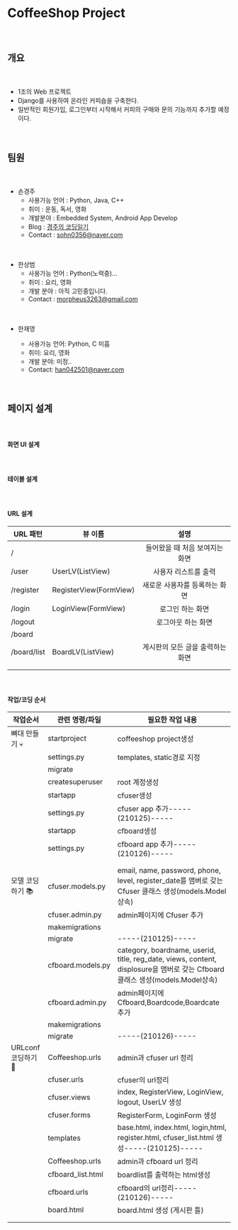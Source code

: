# CoffeeShop Project

　

## 개요

　

* 1조의 Web 프로젝트
* Django를 사용하여 온라인 커피숍을 구축한다.
* 일반적인 회원가입, 로그인부터 시작해서 커피의 구매와 문의 기능까지 추가할 예정이다.

　

## 팀원

　

* 손경주
  * 사용가능 언어 : Python, Java, C++
  * 취미 : 운동, 독서, 영화
  * 개발분야 : Embedded System, Android App Develop
  * Blog : [경주의 코딩일기](https://sohn0356-git.github.io)
  * Contact : sohn0356@naver.com

　

* 한상범
  * 사용가능 언어 : Python(노력중)...
  * 취미 : 요리, 영화
  * 개발 분야 : 아직 고민중입니다.
  * Contact : morpheus3263@gmail.com
  

　


* 한재영

  * 사용가능 언어: Python, C 미흡
  * 취미: 요리, 영화
  * 개발 분야: 미정..
  * Contact: han042501@naver.com

　

## 페이지 설계

　

#### 화면 UI 설계

　

#### 테이블 설계

　

#### URL 설계

| URL 패턴    | 뷰 이름                |               설명               |
| ----------- | ---------------------- | :------------------------------: |
| /           |                        |  들어왔을 때 처음 보여지는 화면  |
| /user       | UserLV(ListView)       |       사용자 리스트를 출력       |
| /register   | RegisterView(FormView) |  새로운 사용자를 등록하는 화면   |
| /login      | LoginView(FormView)    |         로그인 하는 화면         |
| /logout     |                        |        로그아웃 하는 화면        |
| /board      |                        |                                  |
| /board/list | BoardLV(ListView)      | 게시판의 모든 글을 출력하는 화면 |
|             |                        |                                  |
|             |                        |                                  |

　

#### 작업/코딩 순서

| 작업순서          | 관련 명령/파일    | 필요한 작업 내용                                             |
| ----------------- | ----------------- | ------------------------------------------------------------ |
| 뼈대 만들기 💀     | startproject      | coffeeshop project생성                                       |
|                   | settings.py       | templates, static경로 지정                                   |
|                   | migrate           |                                                              |
|                   | createsuperuser   | root 계정생성                                                |
|                   | startapp          | cfuser생성                                                   |
|                   | settings.py       | cfuser app 추가-----(210125)-----                            |
|                   | startapp          | cfboard생성                                                  |
|                   | settings.py       | cfboard app 추가-----(210126)-----                           |
|                   |                   |                                                              |
|                   |                   |                                                              |
| 모델 코딩하기 📚   | cfuser.models.py  | email, name, password, phone, level, register_date를 맴버로 갖는 Cfuser 클래스 생성(models.Model상속) |
|                   | cfuser.admin.py   | admin페이지에 Cfuser 추가                                    |
|                   | makemigrations    |                                                              |
|                   | migrate           | -----(210125)-----                                           |
|                   | cfboard.models.py | category, boardname, userid, title, reg_date, views, content, displosure을 맴버로 갖는 Cfboard 클래스 생성(models.Model상속) |
|                   | cfboard.admin.py  | admin페이지에 Cfboard,Boardcode,Boardcate 추가               |
|                   | makemigrations    |                                                              |
|                   | migrate           | -----(210126)-----                                           |
| URLconf 코딩하기🔧 | Coffeeshop.urls   | admin과 cfuser url 정리                                      |
|                   | cfuser.urls       | cfuser의 url정리                                             |
|                   | cfuser.views      | index, RegisterView, LoginView, logout, UserLV 생성          |
|                   | cfuser.forms      | RegisterForm, LoginForm 생성                                 |
|                   | templates         | base.html, index.html, login,html, register.html, cfuser_list.html 생성-----(210125)----- |
|                   | Coffeeshop.urls   | admin과 cfboard url 정리                                     |
|                   | cfboard_list.html | boardlist를 출력하는 html생성                                |
|                   | cfboard.urls      | cfboard의 url정리-----(210126)-----                          |
|                   | board.html        | board.html 생성 (게시판 틀)                                  |
|                   |                   |                                                              |
|                   |                   |                                                              |


